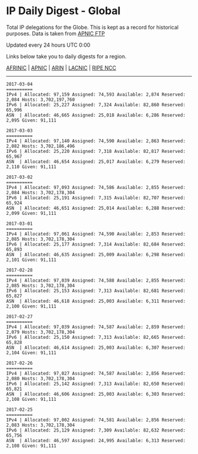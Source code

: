 # IP Daily Digest - Global

Total IP delegations for the Globe. This is kept as a record for historical purposes. Data is taken from [APNIC FTP](https://ftp.apnic.net/)

Updated every 24 hours UTC 0:00

Links below take you to daily digests for a region.

[AFRINIC](./archives/AFRINIC/) | [APNIC](./archives/APNIC/) | [ARIN](./archives/ARIN/) | [LACNIC](./archives/LACNIC/) | [RIPE NCC](./archives/RIPE_NCC/)

---

```
2017-03-04
==========
IPv4 | Allocated: 97,159 Assigned: 74,593 Available: 2,874 Reserved: 2,084 Hosts: 3,702,197,760
IPv6 | Allocated: 25,227 Assigned: 7,324 Available: 82,860 Reserved: 65,996
ASN  | Allocated: 46,665 Assigned: 25,018 Available: 6,286 Reserved: 2,095 Given: 91,111
```

```
2017-03-03
==========
IPv4 | Allocated: 97,140 Assigned: 74,590 Available: 2,863 Reserved: 2,082 Hosts: 3,702,186,496
IPv6 | Allocated: 25,220 Assigned: 7,318 Available: 82,817 Reserved: 65,967
ASN  | Allocated: 46,654 Assigned: 25,017 Available: 6,279 Reserved: 2,110 Given: 91,111
```

```
2017-03-02
==========
IPv4 | Allocated: 97,093 Assigned: 74,586 Available: 2,855 Reserved: 2,084 Hosts: 3,702,178,304
IPv6 | Allocated: 25,191 Assigned: 7,315 Available: 82,707 Reserved: 65,924
ASN  | Allocated: 46,651 Assigned: 25,014 Available: 6,288 Reserved: 2,099 Given: 91,111
```

```
2017-03-01
==========
IPv4 | Allocated: 97,061 Assigned: 74,590 Available: 2,853 Reserved: 2,085 Hosts: 3,702,178,304
IPv6 | Allocated: 25,177 Assigned: 7,314 Available: 82,684 Reserved: 65,893
ASN  | Allocated: 46,635 Assigned: 25,009 Available: 6,298 Reserved: 2,101 Given: 91,111
```

```
2017-02-28
==========
IPv4 | Allocated: 97,039 Assigned: 74,588 Available: 2,855 Reserved: 2,085 Hosts: 3,702,178,304
IPv6 | Allocated: 25,153 Assigned: 7,313 Available: 82,681 Reserved: 65,827
ASN  | Allocated: 46,618 Assigned: 25,003 Available: 6,311 Reserved: 2,100 Given: 91,111
```

```
2017-02-27
==========
IPv4 | Allocated: 97,039 Assigned: 74,587 Available: 2,859 Reserved: 2,079 Hosts: 3,702,178,304
IPv6 | Allocated: 25,150 Assigned: 7,313 Available: 82,665 Reserved: 65,828
ASN  | Allocated: 46,614 Assigned: 25,003 Available: 6,307 Reserved: 2,104 Given: 91,111
```

```
2017-02-26
==========
IPv4 | Allocated: 97,027 Assigned: 74,587 Available: 2,856 Reserved: 2,080 Hosts: 3,702,178,304
IPv6 | Allocated: 25,142 Assigned: 7,313 Available: 82,650 Reserved: 65,821
ASN  | Allocated: 46,606 Assigned: 25,003 Available: 6,303 Reserved: 2,108 Given: 91,111
```

```
2017-02-25
==========
IPv4 | Allocated: 97,002 Assigned: 74,581 Available: 2,856 Reserved: 2,083 Hosts: 3,702,178,304
IPv6 | Allocated: 25,129 Assigned: 7,309 Available: 82,632 Reserved: 65,756
ASN  | Allocated: 46,597 Assigned: 24,995 Available: 6,313 Reserved: 2,108 Given: 91,111
```